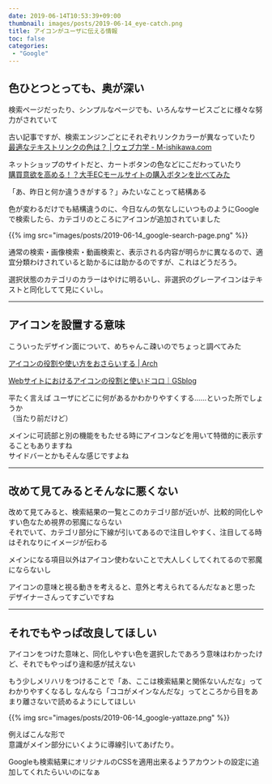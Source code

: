 ```yaml
---
date: 2019-06-14T10:53:39+09:00
thumbnail: images/posts/2019-06-14_eye-catch.png
title: アイコンがユーザに伝える情報
toc: false
categories:
 - "Google"
---
```


## 色ひとつとっても、奥が深い

検索ページだったり、シンプルなページでも、いろんなサービスごとに様々な努力がされていて  

古い記事ですが、検索エンジンごとにそれぞれリンクカラーが異なっていたり  
[最適なテキストリンクの色は？ | ウェブ力学 - M-ishikawa.com](http://m-ishikawa.com/blog/2010/06/21/1301/)

ネットショップのサイトだと、カートボタンの色などにこだわっていたり  
[購買意欲を高める！？大手ECモールサイトの購入ボタンを比べてみた](https://cra.jp/blog/e-commerce/ec_purchase_button/)

「あ、昨日と何か違うきがする？」みたいなことって結構ある

色が変わるだけでも結構違うのに、今日なんの気なしにいつものようにGoogleで検索したら、カテゴリのところにアイコンが追加されていました

{{% img src="images/posts/2019-06-14_google-search-page.png" %}}


通常の検索・画像検索・動画検索と、表示される内容が明らかに異なるので、適宜分類わけされていると助かるには助かるのですが、これはどうだろう。  

選択状態のカテゴリのカラーはやけに明るいし、非選択のグレーアイコンはテキストと同化してて見にくいし。

* * *
## アイコンを設置する意味

こういったデザイン面について、めちゃんこ疎いのでちょっと調べてみた

[アイコンの役割や使い方をおさらいする | Arch](http://www.ar-ch.org/mt/archives/2012/04/post-12.html)

[Webサイトにおけるアイコンの役割と使いドコロ｜GSblog](https://www.gekkoseisaku.com/blog/web-design/1215/)


平たく言えば ユーザにどこに何があるかわかりやすくする……といった所でしょうか  
（当たり前だけど）

メインに可読部と別の機能をもたせる時にアイコンなどを用いて特徴的に表示することもありますね  
サイドバーとかもそんな感じですよね

* * *
## 改めて見てみるとそんなに悪くない

改めて見てみると、検索結果の一覧とこのカテゴリ部が近いが、比較的同化しやすい色なため視界の邪魔にならない  
それでいて、カテゴリ部分に下線が引いてあるので注目しやすく、注目してる時はそれなりにイメージが伝わる

メインになる項目以外はアイコン使わないことで大人しくしてくれてるので邪魔にならないし

アイコンの意味と視る動きを考えると、意外と考えられてるんだなぁと思った  
デザイナーさんってすごいですね

* * *
## それでもやっぱ改良してほしい

アイコンをつけた意味と、同化しやすい色を選択したであろう意味はわかったけど、それでもやっぱり違和感が拭えない

もう少しメリハリをつけることで「あ、ここは検索結果と関係ないんだな」ってわかりやすくなるし
なんなら「ココがメインなんだな」ってところから目をあまり離さないで読めるようにしてほしい

{{% img src="images/posts/2019-06-14_google-yattaze.png" %}}

例えばこんな形で  
意識がメイン部分にいくように導線引いてあげたり。

Googleも検索結果にオリジナルのCSSを適用出来るようアカウントの設定に追加してくれたらいいのになぁ